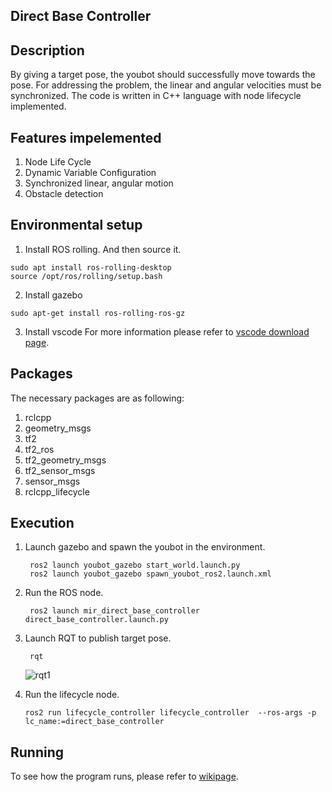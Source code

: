 ## Direct Base Controller

## Description

By giving a target pose, the youbot should successfully move towards the pose. For addressing the problem, the linear and angular velocities must be synchronized. The code is written in C++ language with node lifecycle implemented.

## Features impelemented

1. Node Life Cycle
2. Dynamic Variable Configuration
3. Synchronized linear, angular motion
4. Obstacle detection

## Environmental setup

1. Install ROS rolling. And then source it.

```
sudo apt install ros-rolling-desktop
source /opt/ros/rolling/setup.bash
```

2. Install gazebo
```
sudo apt-get install ros-rolling-ros-gz
```
3. Install vscode
For more information please refer to [vscode download page](https://code.visualstudio.com/docs/setup/linux).


## Packages
The necessary packages are as following:
1. rclcpp
2. geometry_msgs
3. tf2
4. tf2_ros
5. tf2_geometry_msgs
6. tf2_sensor_msgs
7. sensor_msgs
8. rclcpp_lifecycle

## Execution

1. Launch gazebo and spawn the youbot in the environment.

   ```
    ros2 launch youbot_gazebo start_world.launch.py
    ros2 launch youbot_gazebo spawn_youbot_ros2.launch.xml
   ```

2. Run the ROS node.
   ```
    ros2 launch mir_direct_base_controller direct_base_controller.launch.py
   ```
3. Launch RQT to publish target pose.
   ```
    rqt
   ```

   ![rqt1](https://github.com/HBRS-SDP/ws23-direct-base-controller/assets/71880369/8e88f344-f157-4502-86e0-8214145c41b1)

4. Run the lifecycle node.

   ```
   ros2 run lifecycle_controller lifecycle_controller  --ros-args -p lc_name:=direct_base_controller
   ```

## Running
To see how the program runs, please refer to [wikipage](https://github.com/HBRS-SDP/ws23-direct-base-controller/wiki).
